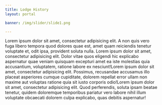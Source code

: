 ```yaml
---
title: Lodge History
layout: portal

banner: /img/slider/slide1.png

---
```


Lorem ipsum dolor sit amet, consectetur adipisicing elit. A non quis vero fuga libero tempora quod dolores quae est, amet quam reiciendis tenetur voluptate et, odit ipsa, provident soluta nulla.  Lorem ipsum dolor sit amet, consectetur adipisicing elit. Dolor vitae quos eligendi hic explicabo aspernatur quae veniam quisquam excepturi amet ea iste molestias quia accusantium, voluptatem, ratione labore ex nesciunt!Lorem ipsum dolor sit amet, consectetur adipisicing elit. Possimus, recusandae accusamus illo placeat asperiores cumque cupiditate, dolorem repellat error ullam non maxime aut voluptas ratione quia sit iusto corporis odio!Lorem ipsum dolor sit amet, consectetur adipisicing elit. Quod perferendis, soluta ipsam beatae tenetur, quidem doloremque temporibus pariatur vero labore nihil illum voluptate obcaecati dolorem culpa explicabo, quas debitis aspernatur!